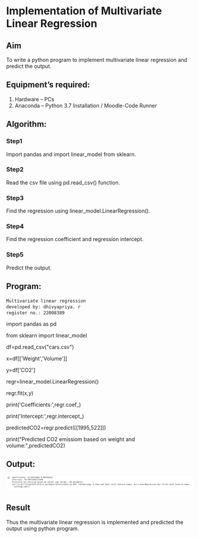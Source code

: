 # Implementation of Multivariate Linear Regression
## Aim
To write a python program to implement multivariate linear regression and predict the output.
## Equipment’s required:
1.	Hardware – PCs
2.	Anaconda – Python 3.7 Installation / Moodle-Code Runner
## Algorithm:
### Step1
Import pandas and import linear_model from sklearn.

### Step2
Read the csv file using pd.read_csv() function.

### Step3
Find the regression using linear_model.LinearRegression().

### Step4
Find the regression coefficient and regression intercept.

### Step5
Predict the output.

## Program:
```
Multivariate linear regression
developed by: dhivyapriya. r
register no.: 22008389
```
import pandas as pd

from sklearn import linear_model

df=pd.read_csv("cars.csv")

x=df[['Weight','Volume']]

y=df['CO2']

regr=linear_model.LinearRegression()

regr.fit(x,y)

print('Coefficients:',regr.coef_)

print('Intercept:',regr.intercept_)

predictedCO2=regr.predict([[1995,522]])

print("Predicted CO2 emissiom based on weight and volume:",predictedCO2)

## Output:
![multivariate](./images/multivariate.png)


## Result
Thus the multivariate linear regression is implemented and predicted the output using python program.
